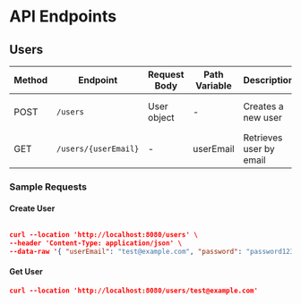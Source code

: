 # API Endpoints

## Users

| Method | Endpoint         | Request Body | Path Variable | Description                    | Response                |
|--------|-----------------|--------------|---------------|--------------------------------|------------------------|
| POST   | `/users`        | User object  | -             | Creates a new user            | Created user object    |
| GET    | `/users/{userEmail}` | -            | userEmail     | Retrieves user by email | User object           |

### Sample Requests
#### Create User
```json

curl --location 'http://localhost:8080/users' \
--header 'Content-Type: application/json' \
--data-raw '{ "userEmail": "test@example.com", "password": "password123", "name": "Test User", "birthday": "2000-01-01", "role": "STUDENT" }'

```
#### Get User
```json
curl --location 'http://localhost:8080/users/test@example.com'
```
